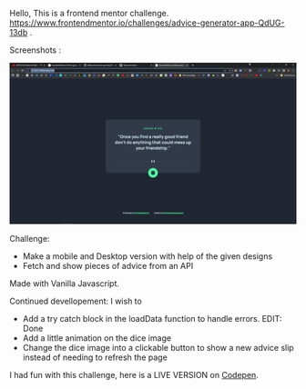 Hello, This is a frontend mentor challenge. https://www.frontendmentor.io/challenges/advice-generator-app-QdUG-13db .

Screenshots :

<img src="./images/Advice%20Generator%20desktop%20screenshot.png" alt="desktop version screenshot">

Challenge: 

<ul>
  <li>Make a mobile and Desktop version with help of the given designs</li>
  <li>Fetch and show pieces of advice from an API</li>
</ul>

Made with Vanilla Javascript.

Continued devellopement: I wish to 

<ul>
  <li>Add a try catch block in the loadData function to handle errors. EDIT: Done</li>
  <li>Add a little animation on the dice image</li>
  <li>Change the dice image into a clickable button to show a new advice slip instead of needing to refresh the page</li>
</ul>

I had fun with this challenge, here is a LIVE VERSION on <a href="https://codepen.io/nv83-github/pen/PoQewoM">Codepen<a/>. 


